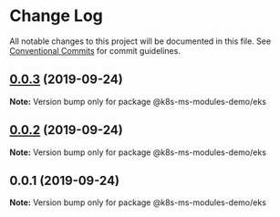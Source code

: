 # Change Log

All notable changes to this project will be documented in this file.
See [Conventional Commits](https://conventionalcommits.org) for commit guidelines.

## [0.0.3](https://github.com/atistler/k8s-ms-modules-demo/compare/@k8s-ms-modules-demo/eks@0.0.2...@k8s-ms-modules-demo/eks@0.0.3) (2019-09-24)

**Note:** Version bump only for package @k8s-ms-modules-demo/eks





## [0.0.2](https://github.com/atistler/k8s-ms-modules-demo/compare/@k8s-ms-modules-demo/eks@0.0.1...@k8s-ms-modules-demo/eks@0.0.2) (2019-09-24)

**Note:** Version bump only for package @k8s-ms-modules-demo/eks





## 0.0.1 (2019-09-24)

**Note:** Version bump only for package @k8s-ms-modules-demo/eks
